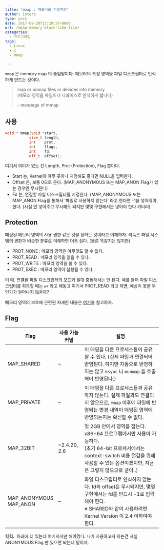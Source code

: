 ```yaml
---
title: 'mmap : 메모리를 파일처럼'
author: interp
type: post
date: 2017-09-20T13:29:57+0000
url: /mmap-memory-block-like-file/
categories:
  - 프로그래밍
tags:
  - Linux
  - c
  - mmap

---
```

`mmap` 은 memory map 의 줄임말이다. 메모리의 특정 영역을 파일 디스크립터로 인식하게 만드는 것이다.

> map or unmap files or devices into memory  
>(메모리 영역을 파일이나 디바이스로 인식하게 합니다)
> 
> &#8211; manpage of mmap

## 사용

```cpp
void * mmap(void *start, 
           size_t length, 
           int    prot, 
           int    flags, 
           int    fd, 
           off_t  offset);
```

여기서 의미가 있는 건 Length, Prot (Protection), Flag 뿐이다.

  * Start 는, Kernel이 아무 곳이나 지정해도 좋다면 NULL을 입력한다.
  * Offset 은, 보통 0으로 둔다. (MAP\_ANONYMOUS 또는 MAP\_ANON Flag가 있는 경우엔 무시된다)
  * Fd 는, 연결할 파일 디스크립터를 지정한다. (MAP\_ANONYMOUS 또는 MAP\_ANON Flag를 통해서 '파일로 사용하지 않는다' 라고 한다면 -1을 넣어줘야 한다. (사실 안 넣어주고 무시해도 되지만 몇몇 구현에서는 넣어야 한다 카더라)

## Protection

매핑된 메모리 영역의 사용 권한 같은 것을 정하는 것이라고 이해하자. 리눅스 파일 시스템의 권한과 비슷한 분류로 이해하면 더욱 쉽다. (물론 똑같지는 않지만)

* PROT_NONE : 메모리 영역은 아무것도 할 수 없다.
* PROT_READ : 메모리 영역을 읽을 수 있다.
* PROT_WRITE : 메모리 영역을 쓸 수 있다.
* PROT_EXEC : 메모리 영역이 실행될 수 있다.

이 때, 연결된 파일 디스크립터의 모드와 절대 충돌해서는 안 된다. 예를 들어 파일 디스크립터를 획득할 때는 `w+` 라고 해놓고 여기서 PROT_READ 라고 하면, 예상치 못한 무언가가 일어나지 않을까?

메모리 영역의 보호에 관련된 자세한 내용은 [여기](http://man7.org/linux/man-pages/man2/mprotect.2.html)를 참고하자.

## Flag

| Flag                         | 사용 가능 커널 | 설명                                                                                                                                                                                                    |
| ---------------------------- | -------------- | ------------------------------------------------------------------------------------------------------------------------------------------------------------------------------------------------------- |
| MAP_SHARED                   | &#8211;        | 이 매핑을 다른 프로세스들이 공유할 수 있다. (실제 파일과 연결되어 반영된다. 하지만 자동으로 반영하지는 않고 `msync` 나 `munmap` 을 호출해야 반영된다.)                                                  |
| MAP_PRIVATE                  | &#8211;        | 이 매핑을 다른 프로세스들과 공유하지 않는다. 실제 파일과도 연결되지 않으므로, `mmap` 이후에 파일에 반영되는 변경 내역이 매핑된 영역에 반영되는지는 확신할 수 없다.                                      |
| MAP_32BIT                    | ~2.4.20, 2.6   | 첫 2GB 안에서 영역을 잡는다. x86-64 프로그램에서만 사용이 가능하다.<br /> (초기 64-bit 프로세서에서는 context-switch 비용 절감을 위해 사용할 수 있는 옵션이겠지만, 지금은 그렇지 않으므로 굳이..) |
| MAP_ANONYMOUS<br /> MAP_ANON | &#8211;        | 파일 디스크립터로 인식하지 않는다. fd와 offset은 무시되지만, 몇몇 구현에서는 fd를 반드시 -1로 입력해야 한다. <br/> ※ SHARED와 같이 사용하려면 Kernel Version 이 2.4 이하여야 한다.                      |
        
헉헉.. 아래에 더 있는데 여기까지만 해야겠다. 내가 사용하고자 하는건 사실 ANONYMOUS Flag 만 있으면 되는데 말이지.
